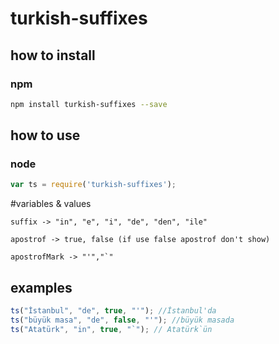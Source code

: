 # turkish-suffixes

## how to install

### npm
```sh
npm install turkish-suffixes --save
```

## how to use
### node
```js
var ts = require('turkish-suffixes');
```

#variables & values
```text
suffix -> "in", "e", "i", "de", "den", "ile"

apostrof -> true, false (if use false apostrof don't show)

apostrofMark -> "'","`"
```

## examples
```js
ts("İstanbul", "de", true, "'"); //İstanbul'da
ts("büyük masa", "de", false, "'"); //büyük masada
ts("Atatürk", "in", true, "`"); // Atatürk`ün
```
